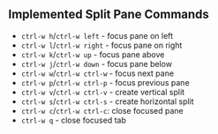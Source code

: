 ## Implemented Split Pane Commands

* `ctrl-w h`/`ctrl-w left` - focus pane on left
* `ctrl-w l`/`ctrl-w right` - focus pane on right
* `ctrl-w k`/`ctrl-w up` - focus pane above
* `ctrl-w j`/`ctrl-w down` - focus pane below
* `ctrl-w w`/`ctrl-w ctrl-w` - focus next pane
* `ctrl-w p`/`ctrl-w ctrl-p` - focus previous pane
* `ctrl-w v`/`ctrl-w ctrl-v` - create vertical split
* `ctrl-w s`/`ctrl-w ctrl-s` - create horizontal split
* `ctrl-w c`/`ctrl-w ctrl-c`: close focused pane
* `ctrl-w q` - close focused tab
